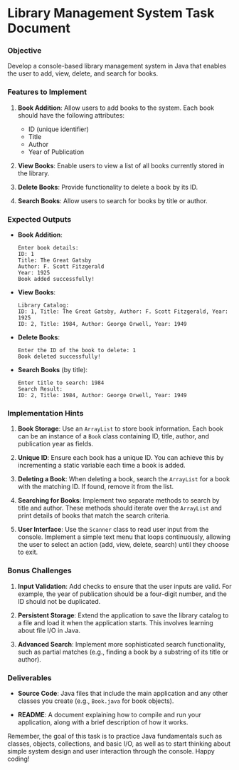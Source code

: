 # Library Management System Task Document

### Objective
Develop a console-based library management system in Java that enables the user to add, view, delete, and search for books.

### Features to Implement
1. **Book Addition**: Allow users to add books to the system. Each book should have the following attributes:
   - ID (unique identifier)
   - Title
   - Author
   - Year of Publication

2. **View Books**: Enable users to view a list of all books currently stored in the library.

3. **Delete Books**: Provide functionality to delete a book by its ID.

4. **Search Books**: Allow users to search for books by title or author.

### Expected Outputs
- **Book Addition**: 
  ```
  Enter book details:
  ID: 1
  Title: The Great Gatsby
  Author: F. Scott Fitzgerald
  Year: 1925
  Book added successfully!
  ```

- **View Books**:
  ```
  Library Catalog:
  ID: 1, Title: The Great Gatsby, Author: F. Scott Fitzgerald, Year: 1925
  ID: 2, Title: 1984, Author: George Orwell, Year: 1949
  ```

- **Delete Books**:
  ```
  Enter the ID of the book to delete: 1
  Book deleted successfully!
  ```

- **Search Books** (by title):
  ```
  Enter title to search: 1984
  Search Result:
  ID: 2, Title: 1984, Author: George Orwell, Year: 1949
  ```

### Implementation Hints
1. **Book Storage**: Use an `ArrayList` to store book information. Each book can be an instance of a `Book` class containing ID, title, author, and publication year as fields.

2. **Unique ID**: Ensure each book has a unique ID. You can achieve this by incrementing a static variable each time a book is added.

3. **Deleting a Book**: When deleting a book, search the `ArrayList` for a book with the matching ID. If found, remove it from the list.

4. **Searching for Books**: Implement two separate methods to search by title and author. These methods should iterate over the `ArrayList` and print details of books that match the search criteria.

5. **User Interface**: Use the `Scanner` class to read user input from the console. Implement a simple text menu that loops continuously, allowing the user to select an action (add, view, delete, search) until they choose to exit.

### Bonus Challenges
1. **Input Validation**: Add checks to ensure that the user inputs are valid. For example, the year of publication should be a four-digit number, and the ID should not be duplicated.

2. **Persistent Storage**: Extend the application to save the library catalog to a file and load it when the application starts. This involves learning about file I/O in Java.

3. **Advanced Search**: Implement more sophisticated search functionality, such as partial matches (e.g., finding a book by a substring of its title or author).

### Deliverables
- **Source Code**: Java files that include the main application and any other classes you create (e.g., `Book.java` for book objects).

- **README**: A document explaining how to compile and run your application, along with a brief description of how it works.

Remember, the goal of this task is to practice Java fundamentals such as classes, objects, collections, and basic I/O, as well as to start thinking about simple system design and user interaction through the console. Happy coding!
